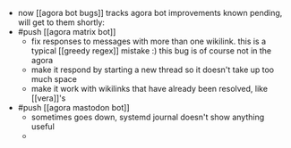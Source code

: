 - now [[agora bot bugs]] tracks agora bot improvements
  known pending, will get to them shortly:
- #push [[agora matrix bot]]
	- fix responses to messages with more than one wikilink. this is a typical [[greedy regex]] mistake :) this bug is of course not in the agora
	- make it respond by starting a new thread so it doesn't take up too much space
	- make it work with wikilinks that have already been resolved, like [[vera]]'s
- #push [[agora mastodon bot]]
	- sometimes goes down, systemd journal doesn't show anything useful
	-